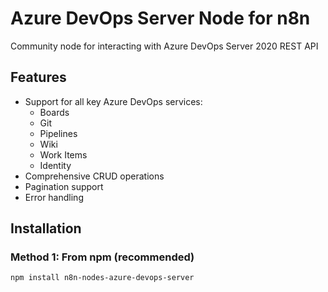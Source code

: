 # Azure DevOps Server Node for n8n

Community node for interacting with Azure DevOps Server 2020 REST API

## Features

- Support for all key Azure DevOps services:
  - Boards
  - Git
  - Pipelines
  - Wiki
  - Work Items
  - Identity
- Comprehensive CRUD operations
- Pagination support
- Error handling

## Installation

### Method 1: From npm (recommended)

```bash
npm install n8n-nodes-azure-devops-server
```